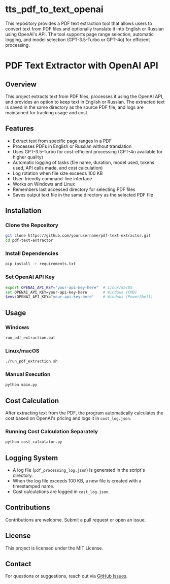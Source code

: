 # tts_pdf_to_text_openai
This repository provides a PDF text extraction tool that allows users to convert text from PDF files and optionally translate it into English or Russian using OpenAI's API. The tool supports page range selection, automatic logging, and model selection (GPT-3.5-Turbo or GPT-4o) for efficient processing.

# PDF Text Extractor with OpenAI API

## Overview
This project extracts text from PDF files, processes it using the OpenAI API, and provides an option to keep text in English or Russian. The extracted text is saved in the same directory as the source PDF file, and logs are maintained for tracking usage and cost.

## Features
- Extract text from specific page ranges in a PDF
- Processes PDFs in English or Russian without translation
- Uses GPT-3.5-Turbo for cost-efficient processing (GPT-4o available for higher quality)
- Automatic logging of tasks (file name, duration, model used, tokens used, API calls made, and cost calculation)
- Log rotation when file size exceeds 100 KB
- User-friendly command-line interface
- Works on Windows and Linux
- Remembers last accessed directory for selecting PDF files
- Saves output text file in the same directory as the selected PDF file

## Installation

### Clone the Repository
```sh
git clone https://github.com/yourusername/pdf-text-extractor.git
cd pdf-text-extractor
```

### Install Dependencies
```sh
pip install -r requirements.txt
```

### Set OpenAI API Key
```sh
export OPENAI_API_KEY="your-api-key-here"  # Linux/macOS
set OPENAI_API_KEY=your-api-key-here       # Windows (CMD)
$env:OPENAI_API_KEY="your-api-key-here"    # Windows (PowerShell)
```

## Usage

### Windows
```sh
run_pdf_extraction.bat
```

### Linux/macOS
```sh
./run_pdf_extraction.sh
```

### Manual Execution
```sh
python main.py
```

## Cost Calculation
After extracting text from the PDF, the program automatically calculates the cost based on OpenAI's pricing and logs it in `cost_log.json`.

### Running Cost Calculation Separately
```sh
python cost_calculator.py
```

## Logging System
- A log file (`pdf_processing_log.json`) is generated in the script's directory.
- When the log file exceeds 100 KB, a new file is created with a timestamped name.
- Cost calculations are logged in `cost_log.json`.

## Contributions
Contributions are welcome. Submit a pull request or open an issue.

## License
This project is licensed under the MIT License.

## Contact
For questions or suggestions, reach out via [GitHub Issues](https://github.com/yourusername/pdf-text-extractor/issues).

